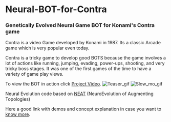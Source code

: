 # Neural-BOT-for-Contra
### Genetically Evolved Neural Game BOT for Konami's Contra game

Contra is a video Game developed by Konami in 1987. Its a classic Arcade game which is very popular even today.

Contra is a tricky game to develop good BOTS because the game involves a lot of actions like  running, jumping, evading, power-ups, shooting, and very tricky boss stages. It was one of the first games of the time to have a variety of game play views. 

To view the BOT in action click [Project Video](https://www.youtube.com/watch?v=UFjUXFJE6gg).
        ![Teaser_gif](low_res_teaser.gif)          ![Slow_mo_gif](slow_mo_escape.gif)

Neural Evolution code based on [NEAT](https://www.cs.ucf.edu/~kstanley/neat.html) (NeuroEvolution of Augmenting Topologies)

Here a good link with demos and concept explanation in case you want to [know more](https://www.cs.ucf.edu/~kstanley/neat.html).

